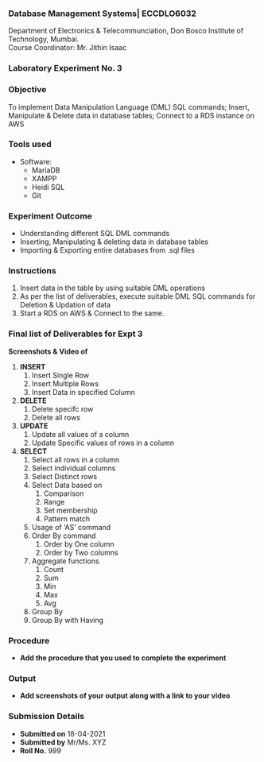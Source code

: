 ### Database Management Systems| ECCDLO6032
Department of Electronics & Telecommunciation, 
Don Bosco Institute of Technology, Mumbai.  
Course Coordinator: Mr. Jithin Isaac

### Laboratory Experiment No. 3
 
### Objective  
To implement Data Manipulation Language (DML) SQL commands; Insert, Manipulate & Delete data in database tables; Connect to a RDS instance on AWS

### Tools used  
- Software: 
  - MariaDB
  - XAMPP
  - Heidi SQL
  - Git 

### Experiment Outcome
- Understanding different SQL DML commands
- Inserting, Manipulating & deleting data in database tables
- Importing & Exporting entire databases from .sql files

### Instructions

1. Insert data in the table by using suitable DML operations
2. As per the list of deliverables, execute suitable DML SQL commands for Deletion & Updation of data
3. Start a RDS on AWS & Connect to the same.

### Final list of Deliverables for Expt 3

**Screenshots & Video of**
1. **INSERT**
    1. Insert Single Row
    2. Insert Multiple Rows
    3. Insert Data in specified Column
2. **DELETE**
    1. Delete specifc row
    2. Delete all rows
3. **UPDATE**
    1. Update all values of a column 
    2. Update Specific values of rows in a column
4. **SELECT**
    1. Select all rows in a column
    2. Select individual columns
    3. Select Distinct rows
    4. Select Data based on
        1. Comparison
        2. Range
        3. Set membership
        4. Pattern match
    5. Usage of ‘AS’ command
    6. Order By command
        1. Order by One column
        2. Order by Two columns
    7. Aggregate functions
        1. Count
        2. Sum
        3. Min
        4. Max
        5. Avg
    8. Group By
    9. Group By with Having

### Procedure 
- **Add the procedure that you used to complete the experiment**

### Output
- **Add screenshots of your output along with a link to your video**  

### Submission Details
- **Submitted on** 18-04-2021
- **Submitted by** Mr/Ms. XYZ
- **Roll No.** 999
